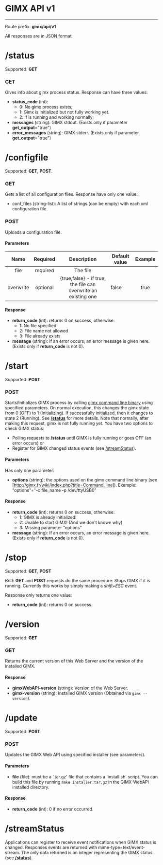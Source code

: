 # GIMX API v1
---
Route prefix: **gimx/api/v1**

All responses are in JSON format.

# /status
Supported: **GET**
### GET
Gives info about gimx process status. Response can have three values:

* **status_code** (int): 
	- 0: No gimx process exists;
	- 1: Gimx is initialized but not fully working yet.
	- 2: if is running and working normally;
* **messages** (string): GIMX stdout. (Exists only if parameter **get_output**="true")
* **error_messages** (string): GIMX stderr. (Exists only if parameter **get_output**="true")

# /configfile
Supported: **GET**, **POST**.
### GET
Gets a list of all configuration files. Response have only one value:

* conf_files (string-list): A list of strings (can be empty) with each xml configuration file.

### POST
Uploads a configuration file.
#### Parameters
|  **Name** | **Required** |                              **Description**                             | Default value | **Example** |
|:---------:|:------------:|:------------------------------------------------------------------------:|---------------|:-----------:|
| file      | required     | The file                                                                 |               |             |
| overwrite | optional     | {true,false} - if true, the file can overwrite an existing one  | false         | true        |

#### Response
* **return_code** (int): returns 0 on success, otherwise:
	- 1: No file specified
	- 2: File name not allowed
	- 3: File already exists
* **message** (string): If an error occurs, an error message is given here. (Exists only if **return_code** is not 0).

# /start
Supported: **POST**

### POST
Starts/Initializes GIMX process by calling [gimx command line binary](http://gimx.fr/wiki/index.php?title=Command_line) using specified parameters.
On normal execution, this changes the gimx state from 0 (OFF) to 1 (Initializing). If successfully initialized, then it changes to state 2 (Running).
See [**/status**](#status) for more details. Note that normally, after making this request, gimx is not fully running yet.
You have two options to check GIMX status:
* Polling requests to **/status** until GIMX is fully running or goes OFF (an error occurs) or
* Register for GIMX changed status events (see [/streamStatus](streamStatus)).

#### Parameters
Has only one parameter:

* **options** (string): the options used on the gimx command line binary (see [http://gimx.fr/wiki/index.php?title=Command_line]). Example: "options"="-c file_name -p /dev/ttyUSB0"

#### Response
* **return_code** (int): returns 0 on success, otherwise:
	- 1: GIMX is already initialized!
	- 2: Unable to start GIMX! (And we don't known why)
	- 3: Missing parameter "options"
* **message** (string): If an error occurs, an error message is given here. (Exists only if **return_code** is not 0).

# /stop
Supported: **GET**, **POST**

Both **GET** and **POST** requests do the same procedure: Stops GIMX if it is running. Currently this works by simply making a _shift+ESC_ event.

Response only returns one value:

* **return_code** (int): returns 0 on success.

# /version
Supported: **GET**

### GET
Returns the current version of this Web Server and the version of the installed GIMX.
#### Response
* **gimxWebAPI-version** (string): Version of the Web Server.
* **gimx-version** (string): Installed GIMX version (Obtained via `gimx --version`).

# /update
Supported: **POST**

### POST
Updates the GIMX Web API using specified installer (see parameters).
#### Parameters
* **file** (file): must be a '.tar.gz' file that contains a 'install.sh' script. You can build this file by running `make installer.tar.gz` in the GIMX-WebAPI installed directory.

#### Response
* **return_code** (int): 0 if no error occurred.


# /streamStatus
Applications can register to receive event notifications when GIMX status is changed. Responses events are returned with mime-type=text/event-stream. The only data returned is an integer representing the GIMX status (see [**/status**](#status)).


